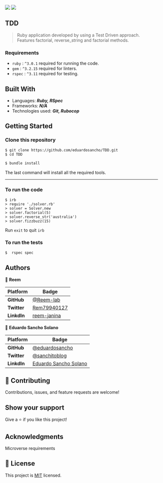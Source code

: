 
![](https://img.shields.io/static/v1?label=BY&message=Reemoz&color=pink)
![](https://img.shields.io/static/v1?label=BY&message=eduardosancho&color=green)

## TDD

> Ruby application developed by using a Test Driven approach. Features factorial, reverse_string and factorial methods.


### Requirements
- `ruby` : `^3.0.1` required for running the code.
- `gem` : `^3.2.15` required for linters.
- `rspec` : `^3.11` required for testing.

## Built With

- Languages: _**Ruby, RSpec**_
- Frameworks: _**N/A**_
- Technologies used: _**Git, Rubocop**_

## Getting Started

### Clone this repository

```bash
$ git clone https://github.com/eduardosancho/TDD.git
$ cd TDD

$ bundle install
```
The last command will install all the required tools.
<hr>

### To run the code
```irb
$ irb
> require './solver.rb'
> solver = Solver.new
> solver.factorial(5)
> solver.reverse_str('australia')
> solver.fizzbuzz(15)
```

Run ```exit``` to quit ``irb``

### To run the tests
```bash
$  rspec spec
```

## Authors

👤 **Reem**

 Platform | Badge |
 --- | --- |
 **GitHub**  | [@Reem-lab](https://github.com/Reem-lab)
 **Twitter** | [Rem79940127](https://twitter.com/Rem79940127)
 **LinkdIn** | [reem-janina](https://www.linkedin.com/in/reem-janina-ab74ab21a/)

 👤 **Eduardo Sancho Solano**

 Platform | Badge |
 --- | --- |
 **GitHub**  | [@eduardosancho](https://github.com/eduardosancho)
 **Twitter** | [@sanchitoblog](https://twitter.com/sanchitoblog)
 **LinkdIn** | [Eduardo Sancho Solano](https://www.linkedin.com/in/eduardo-sancho-solano/)

## 🤝 Contributing

Contributions, issues, and feature requests are welcome!

## Show your support

Give a ⭐️ if you like this project!

## Acknowledgments

Microverse requirements

## 📝 License

This project is [MIT](./MIT.md) licensed.